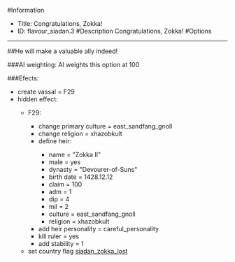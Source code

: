 #Information
 - Title: Congratulations, Zokka!
 - ID: flavour_siadan.3
#Description
Congratulations, Zokka!
#Options

___
##He will make a valuable ally indeed!

###AI weighting:
AI weights this option at 100


###Efects:<ul><li>create vassal = F29</li><li>hidden effect:</li><ul><li>F29:</li><ul><li>change primary culture = east_sandfang_gnoll</li><li>change religion = xhazobkult</li><li>define heir:</li><ul><li>name = "Zokka II"</li><li>male = yes</li><li>dynasty = "Devourer-of-Suns"</li><li>birth date = 1428.12.12</li><li>claim = 100</li><li>adm = 1</li><li>dip = 4</li><li>mil = 2</li><li>culture = east_sandfang_gnoll</li><li>religion = xhazobkult</li></ul><li>add heir personality = careful_personality</li><li>kill ruler = yes</li><li>add stability = 1</li></ul><li>set country flag [siadan_zokka_lost](../flags/siadan_zokka_lost.md)</li></ul></ul>
